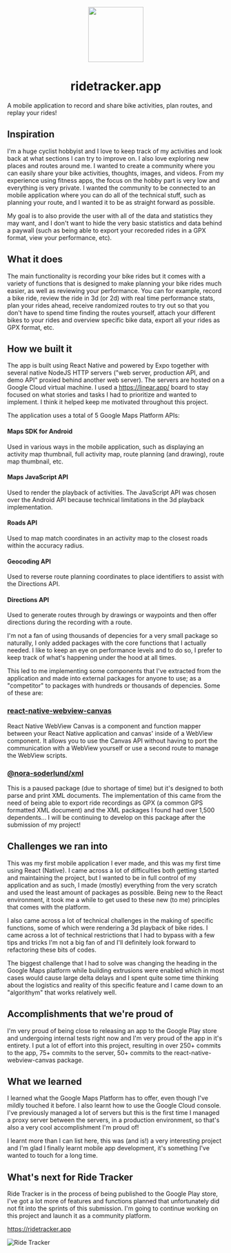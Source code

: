 <p align="center">
  <img src="https://i.imgur.com/2UOCtvd.png" width="128">
  
  <h1 align="center">ridetracker.app</h1>
</p>

A mobile application to record and share bike activities, plan routes, and replay your rides!

## Inspiration
I'm a huge cyclist hobbyist and I love to keep track of my activities and look back at what sections I can try to improve on. I also love exploring new places and routes around me. I wanted to create a community where you can easily share your bike activities, thoughts, images, and videos. From my experience using fitness apps, the focus on the hobby part is very low and everything is very private. I wanted the community to be connected to an mobile application where you can do all of the technical stuff, such as planning your route, and I wanted it to be as straight forward as possible.

My goal is to also provide the user with all of the data and statistics they may want, and I don't want to hide the very basic statistics and data behind a paywall (such as being able to export your recoreded rides in a GPX format, view your performance, etc).

## What it does
The main functionality is recording your bike rides but it comes with a variety of functions that is designed to make planning your bike rides much easier, as well as reviewing your performance. You can for example, record a bike ride, review the ride in 3d (or 2d) with real time performance stats, plan your rides ahead, receive randomized routes to try out so that you don't have to spend time finding the routes yourself, attach your different bikes to your rides and overview specific bike data, export all your rides as GPX format, etc.

## How we built it
The app is built using React Native and powered by Expo together with several native NodeJS HTTP servers ("web server, production API, and demo API" proxied behind another web server). The servers are hosted on a Google Cloud virtual machine. I used a https://linear.app/ board to stay focused on what stories and tasks I had to prioritize and wanted to implement. I think it helped keep me motivated throughout this project.

The application uses a total of 5 Google Maps Platform APIs:
#### Maps SDK for Android
Used in various ways in the mobile application, such as displaying an activity map thumbnail, full activity map, route planning (and drawing), route map thumbnail, etc.
#### Maps JavaScript API
Used to render the playback of activities. The JavaScript API was chosen over the Android API because technical limitations in the 3d playback implementation.
#### Roads API
Used to map match coordinates in an activity map to the closest roads within the accuracy radius.
#### Geocoding API
Used to reverse route planning coordinates to place identifiers to assist with the Directions API.
#### Directions API
Used to generate routes through by drawings or waypoints and then offer directions during the recording with a route.

I'm not a fan of using thousands of depencies for a very small package so naturally, I only added packages with the core functions that I actually needed. I like to keep an eye on performance levels and to do so, I prefer to keep track of what's happening under the hood at all times.

This led to me implementing some components that I've extracted from the application and made into external packages for anyone to use; as a "competitor" to packages with hundreds or thousands of depencies. Some of these are:

### [react-native-webview-canvas](https://github.com/nora-soderlund/react-native-webview-canvas#readme)
React Native WebView Canvas is a component and function mapper between your React Native application and canvas' inside of a WebView component. It allows you to use the Canvas API without having to port the communication with a WebView yourself or use a second route to manage the WebView scripts.

### [@nora-soderlund/xml](https://github.com/nora-soderlund/xml#readme)
This is a paused package (due to shortage of time) but it's designed to both parse and print XML documents. The implementation of this came from the need of being able to export ride recordings as GPX (a common GPS formatted XML document) and the XML packages I found had over 1,500 dependents... I will be continuing to develop on this package after the submission of my project!

## Challenges we ran into
This was my first mobile application I ever made, and this was my first time using React (Native). I came across a lot of difficulties both getting started and maintaining the project, but I wanted to be in full control of my application and as such, I made (mostly) everything from the very scratch and used the least amount of packages as possible. Being new to the React environment, it took me a while to get used to these new (to me) principles that comes with the platform.

I also came across a lot of technical challenges in the making of specific functions, some of which were rendering a 3d playback of bike rides. I came across a lot of technical restrictions that I had to bypass with a few tips and tricks I'm not a big fan of and I'll definitely look forward to refactoring these bits of codes.

The biggest challenge that I had to solve was changing the heading in the Google Maps platform while building extrusions were enabled which in most cases would cause large delta delays and I spent quite some time thinking about the logistics and reality of this specific feature and I came down to an "algorithym" that works relatively well.

## Accomplishments that we're proud of
I'm very proud of being close to releasing an app to the Google Play store and undergoing internal tests right now and I'm very proud of the app in it's entirety. I put a lot of effort into this project, resulting in over 250+ commits to the app, 75+ commits to the server, 50+ commits to the react-native-webview-canvas package.

## What we learned
I learned what the Google Maps Platform has to offer, even though I've mildly touched it before. I also learnt how to use the Google Cloud console. I've previously managed a lot of servers but this is the first time I managed a proxy server between the servers, in a production environment, so that's also a very cool accomplishment I'm proud of!

I learnt more than I can list here, this was (and is!) a very interesting project and I'm glad I finally learnt mobile app development, it's something I've wanted to touch for a long time.

## What's next for Ride Tracker
Ride Tracker is in the process of being published to the Google Play store, I've got a lot more of features and functions planned that unfortunately did not fit into the sprints of this submission. I'm going to continue working on this project and launch it as a community platform.

https://ridetracker.app

![Ride Tracker](https://i.imgur.com/9yNnJBL.jpg)
